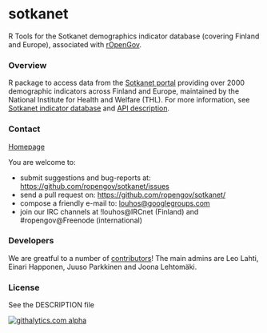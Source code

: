 sotkanet
========

R Tools for the Sotkanet demographics indicator database (covering
Finland and Europe), associated with
[rOpenGov](http://ropengov.github.com/sotkanet).


### Overview

R package to access data from the [Sotkanet
portal](http://uusi.sotkanet.fi/portal/page/portal/etusivu/hakusivu)
providing over 2000 demographic indicators across Finland and Europe,
maintained by the National Institute for Health and Welfare (THL). For
more information, see [Sotkanet indicator
database](http://uusi.sotkanet.fi/portal/page/portal/etusivu/tietoa_palvelusta)
and [API
description](http://uusi.sotkanet.fi/portal/pls/portal/!PORTAL.wwpob_page.show?_docname=22001.PDF).


### Contact
  
  [Homepage](http://louhos.github.com/contact.html)

  You are welcome to:
  
  * submit suggestions and bug-reports at: https://github.com/ropengov/sotkanet/issues
  * send a pull request on: https://github.com/ropengov/sotkanet/
  * compose a friendly e-mail to: louhos@googlegroups.com
  * join our IRC channels at !louhos@IRCnet (Finland) and #ropengov@Freenode (international)

### Developers

  We are greatful to a number of
  [contributors](http://louhos.github.com/contact.html)! The main
  admins are Leo Lahti, Einari Happonen, Juuso Parkkinen and Joona Lehtomäki.


### License

  See the DESCRIPTION file

[![githalytics.com alpha](https://cruel-carlota.pagodabox.com/fdfcd0ee746a540299b8f7be2833b93f "githalytics.com")](http://githalytics.com/louhos/sorvi)

